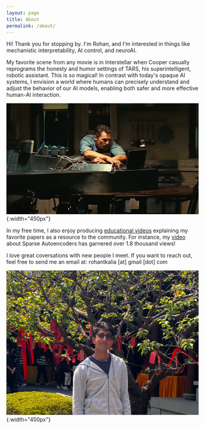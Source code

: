 ```yaml
---
layout: page
title: About
permalink: /about/
---
```


Hi! Thank you for stopping by. I'm Rohan, and I'm interested in things like mechanistic interpretability, AI control, and neuroAI.


My favorite scene from any movie is in Interstellar when Cooper casually reprograms the honesty and humor settings of TARS, his superintelligent, robotic assistant. This is so magical! In contrast with today's opaque AI systems, I envision a world where humans can precisely understand and adjust the behavior of our AI models, enabling both safer and more effective human-AI interaction.

![](/assets/cooper_interstellar.jpg){:width="450px"}


In my free time, I also enjoy producing [educational videos](https://youtube.com/@PapersAreWonderful) explaining my favorite papers as a resource to the community. For instance, my [video](https://www.youtube.com/watch?v=TKozVZoXAYs) about Sparse Autoencoders has garnered over 1.8 thousand views!

I love great coversations with new people I meet. If you want to reach out, feel free to send me an email at: rohantkalia [at] gmail [dot] com

![](/assets/Personal_Photo_3.jpg){:width="450px"}
